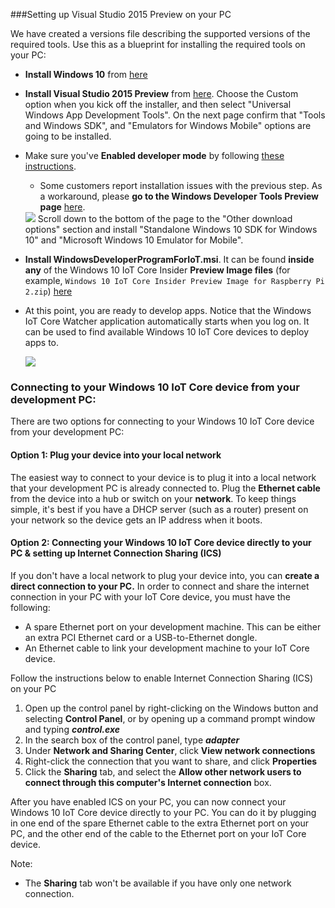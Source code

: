 ###Setting up Visual Studio 2015 Preview on your PC

We have created a versions file describing the supported versions of the required tools.  Use this as a blueprint for installing the required tools on your PC:

* **Install Windows 10** from [here](https://dev.windows.com/en-US/downloads/windows-10-developer-tools)

* **Install Visual Studio 2015 Preview** from [here](https://dev.windows.com/en-US/downloads/install-dev-tools-visual-studio-2015).  Choose the Custom option when you kick off the installer, and then select "Universal Windows App Development Tools".  On the next page confirm that "Tools and Windows SDK", and "Emulators for Windows Mobile" options are going to be installed.

* Make sure you've **Enabled developer mode** by following [these instructions](https://msdn.microsoft.com/library/windows/apps/xaml/dn706236.aspx).

	* Some customers report installation issues with the previous step. As a workaround, please <b>go to the Windows Developer Tools Preview page</b> [here](https://dev.windows.com/en-US/downloads/windows-10-developer-tools).

	<img class="screen-snippet" src="{{site.baseurl}}/images/SetupPC/download.PNG">
	Scroll down to the bottom of the page to the "Other download options" section and install "Standalone Windows 10 SDK for Windows 10" and "Microsoft Windows 10 Emulator for Mobile".

* **Install WindowsDeveloperProgramForIoT.msi**.  It can be found **inside any** of the Windows 10 IoT Core Insider **Preview Image files** (for example, `Windows 10 IoT Core Insider Preview Image for Raspberry Pi 2.zip`) [here]({{site.downloadurl}})
	

* At this point, you are ready to develop apps.  Notice that the Windows IoT Core Watcher application automatically starts when you log on.  It can be used to find available Windows 10 IoT Core devices to deploy apps to.

    <img class="device-images" src="{{site.baseurl}}/images/IoTCoreWatcher.PNG">

### Connecting to your Windows 10 IoT Core device from your development PC:
There are two options for connecting to your Windows 10 IoT Core device from your development PC:

#### Option 1: Plug your device into your local network
The easiest way to connect to your device is to plug it into a local network that your development PC is already connected to. Plug the **Ethernet cable** from the device into a hub or switch on your **network**. 
To keep things simple, it's best if you have a DHCP server (such as a router) present on your network so the device gets an IP address when it boots.

#### Option 2: Connecting your Windows 10 IoT Core device directly to your PC & setting up Internet Connection Sharing (ICS)
If you don't have a local network to plug your device into, you can **create a direct connection to your PC.** 
In order to connect and share the internet connection in your PC with your IoT Core device, you must have the following:

* A spare Ethernet port on your development machine.  This can be either an extra PCI Ethernet card or a USB-to-Ethernet dongle.
* An Ethernet cable to link your development machine to your IoT Core device.

Follow the instructions below to enable Internet Connection Sharing (ICS) on your PC

1. Open up the control panel by right-clicking on the Windows button and selecting **Control Panel**, or by opening up a command prompt window and typing ***control.exe***
2. In the search box of the control panel, type ***adapter***
3. Under **Network and Sharing Center**, click **View network connections**
4. Right-click the connection that you want to share, and click **Properties**
5. Click the **Sharing** tab, and select the **Allow other network users to connect through this computer's Internet connection** box.

After you have enabled ICS on your PC, you can now connect your Windows 10 IoT Core device directly to your PC.  You can do it by plugging in one end of the spare Ethernet cable to the extra Ethernet port on your PC, and the other end of the cable to the Ethernet port on your IoT Core device.

Note:

* The **Sharing** tab won't be available if you have only one network connection.
